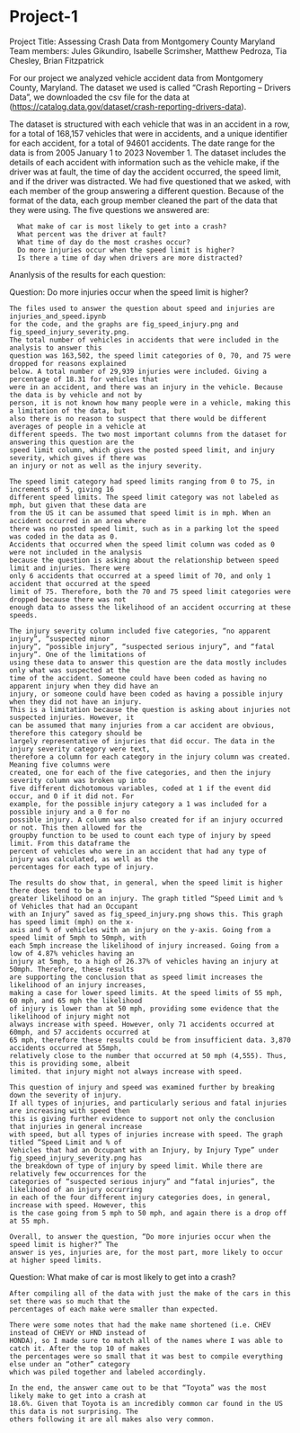 # Project-1
Project Title: Assessing Crash Data from Montgomery County Maryland
Team members: Jules Gikundiro, Isabelle Scrimsher, Matthew Pedroza, Tia Chesley, Brian Fitzpatrick

For our project we analyzed vehicle accident data from Montgomery County, Maryland. The dataset we used 
is called “Crash Reporting – Drivers Data”, we downloaded the csv file for the data at 
(https://catalog.data.gov/dataset/crash-reporting-drivers-data).

The dataset is structured with each vehicle that was in an accident in a row, for a total of 168,157 
vehicles that were in accidents, and a unique identifier for each accident, for a total of 94601 
accidents. The date range for the data is from 2005 January 1 to 2023 November 1. The dataset includes 
the details of each accident with information such as the vehicle make, if the driver was at fault, 
the time of day the accident occurred, the speed limit, and if the driver was distracted. We had five 
questioned that we asked, with each member of the group answering a different question. Because of the 
format of the data, each group member cleaned the part of the data that they were using. The five 
questions we answered are:

      What make of car is most likely to get into a crash?
      What percent was the driver at fault?
      What time of day do the most crashes occur?
      Do more injuries occur when the speed limit is higher?
      Is there a time of day when drivers are more distracted?

Ananlysis of the results for each question:

Question: Do more injuries occur when the speed limit is higher?

	The files used to answer the question about speed and injuries are injuries_and_speed.ipynb 
	for the code, and the graphs are fig_speed_injury.png and fig_speed_injury_severity.png.
	The total number of vehicles in accidents that were included in the analysis to answer this 
	question was 163,502, the speed limit categories of 0, 70, and 75 were dropped for reasons explained 
	below. A total number of 29,939 injuries were included. Giving a percentage of 18.31 for vehicles that 
	were in an accident, and there was an injury in the vehicle. Because the data is by vehicle and not by 
	person, it is not known how many people were in a vehicle, making this a limitation of the data, but 
	also there is no reason to suspect that there would be different averages of people in a vehicle at 
	different speeds. The two most important columns from the dataset for answering this question are the 
	speed limit column, which gives the posted speed limit, and injury severity, which gives if there was 
	an injury or not as well as the injury severity. 
 
	The speed limit category had speed limits ranging from 0 to 75, in increments of 5, giving 16 
	different speed limits. The speed limit category was not labeled as mph, but given that these data are 
	from the US it can be assumed that speed limit is in mph. When an accident occurred in an area where 
	there was no posted speed limit, such as in a parking lot the speed was coded in the data as 0. 
	Accidents that occurred when the speed limit column was coded as 0 were not included in the analysis 
	because the question is asking about the relationship between speed limit and injuries. There were 
	only 6 accidents that occurred at a speed limit of 70, and only 1 accident that occurred at the speed 
	limit of 75. Therefore, both the 70 and 75 speed limit categories were dropped because there was not 
	enough data to assess the likelihood of an accident occurring at these speeds.
 
	The injury severity column included five categories, “no apparent injury”, “suspected minor 
	injury”, “possible injury”, “suspected serious injury”, and “fatal injury”. One of the limitations of 
	using these data to answer this question are the data mostly includes only what was suspected at the 
	time of the accident. Someone could have been coded as having no apparent injury when they did have an 
	injury, or someone could have been coded as having a possible injury when they did not have an injury. 
	This is a limitation because the question is asking about injuries not suspected injuries. However, it 
	can be assumed that many injuries from a car accident are obvious, therefore this category should be 
	largely representative of injuries that did occur. The data in the injury severity category were text, 
	therefore a column for each category in the injury column was created. Meaning five columns were 
	created, one for each of the five categories, and then the injury severity column was broken up into 
	five different dichotomous variables, coded at 1 if the event did occur, and 0 if it did not. For 
	example, for the possible injury category a 1 was included for a possible injury and a 0 for no 
	possible injury. A column was also created for if an injury occurred or not. This then allowed for the 
	groupby function to be used to count each type of injury by speed limit. From this dataframe the 
	percent of vehicles who were in an accident that had any type of injury was calculated, as well as the 
	percentages for each type of injury.
 
	The results do show that, in general, when the speed limit is higher there does tend to be a 
	greater likelihood on an injury. The graph titled “Speed Limit and % of Vehicles that had an Occupant 
	with an Injury” saved as fig_speed_injury.png shows this. This graph has speed limit (mph) on the x-
	axis and % of vehicles with an injury on the y-axis. Going from a speed limit of 5mph to 50mph, with 
	each 5mph increase the likelihood of injury increased. Going from a low of 4.87% vehicles having an 
	injury at 5mph, to a high of 26.37% of vehicles having an injury at 50mph. Therefore, these results 
	are supporting the conclusion that as speed limit increases the likelihood of an injury increases, 
	making a case for lower speed limits. At the speed limits of 55 mph, 60 mph, and 65 mph the likelihood 
	of injury is lower than at 50 mph, providing some evidence that the likelihood of injury might not 
	always increase with speed. However, only 71 accidents occurred at 60mph, and 57 accidents occurred at 
	65 mph, therefore these results could be from insufficient data. 3,870 accidents occurred at 55mph, 
	relatively close to the number that occurred at 50 mph (4,555). Thus, this is providing some, albeit 
	limited. that injury might not always increase with speed.
 
	This question of injury and speed was examined further by breaking down the severity of injury. 
	If all types of injuries, and particularly serious and fatal injuries are increasing with speed then 
	this is giving further evidence to support not only the conclusion that injuries in general increase 
	with speed, but all types of injuries increase with speed. The graph titled “Speed Limit and % of 
	Vehicles that had an Occupant with an Injury, by Injury Type” under fig_speed_injury_severity.png has 
	the breakdown of type of injury by speed limit. While there are relatively few occurrences for the 
	categories of “suspected serious injury” and “fatal injuries”, the likelihood of an injury occurring 
	in each of the four different injury categories does, in general, increase with speed. However, this 
	is the case going from 5 mph to 50 mph, and again there is a drop off at 55 mph.
 
	Overall, to answer the question, “Do more injuries occur when the speed limit is higher?” The 
	answer is yes, injuries are, for the most part, more likely to occur at higher speed limits.

Question: What make of car is most likely to get into a crash?

	After compiling all of the data with just the make of the cars in this set there was so much that the 
	percentages of each make were smaller than expected. 

	There were some notes that had the make name shortened (i.e. CHEV instead of CHEVY or HND instead of 
 	HONDA), so I made sure to match all of the names where I was able to catch it. After the top 10 of makes 
  	the percentages were so small that it was best to compile everything else under an “other” category 
   	which was piled together and labeled accordingly. 

	In the end, the answer came out to be that “Toyota” was the most likely make to get into a crash at 
 	18.6%. Given that Toyota is an incredibly common car found in the US this data is not surprising. The 
  	others following it are all makes also very common. 



